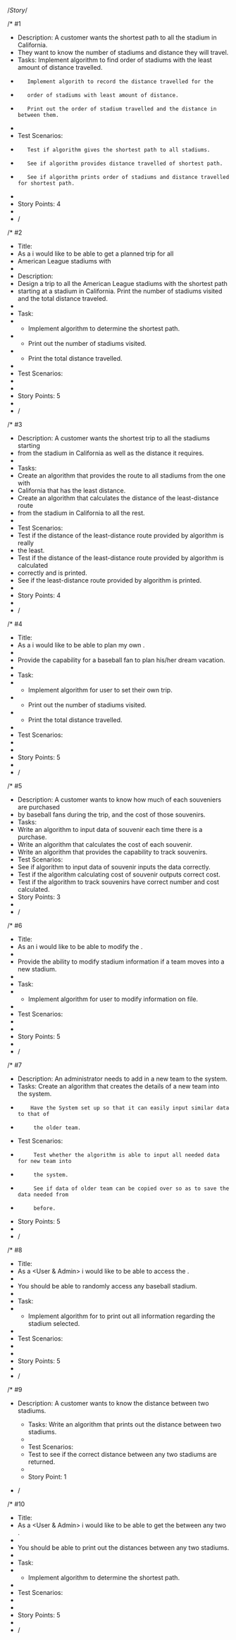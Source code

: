 
/*Story*/ 

/* #1
 * Description: A customer wants the shortest path to all the stadium in California.
 * They want to know the number of stadiums and distance they will travel.
 * Tasks: Implement algorithm to find order of stadiums with the least amount of distance travelled.
 *        Implement algorith to record the distance travelled for the
 *        order of stadiums with least amount of distance.
 *        Print out the order of stadium travelled and the distance in between them.
 * 
 * Test Scenarios: 
 *        Test if algorithm gives the shortest path to all stadiums.
 *        See if algorithm provides distance travelled of shortest path.
 *        See if algorithm prints order of stadiums and distance travelled for shortest path.
 * 
 * Story Points: 4
 * 
 * / 
 
 /* #2
 * Title:
 *  As a <user> i would like to be able to get a planned trip for all 
 *  American League stadiums with <the shortest path>
 * 
 * Description: 
 * Design a trip to all the American League stadiums with the shortest path 
 * starting at a stadium in California. Print the number of stadiums visited and the total distance traveled.
 * 
 * Task:
 * - Implement algorithm to determine the shortest path.
 * - Print out the number of stadiums visited.
 * - Print the total distance travelled.
 * 
 * Test Scenarios:
 * 
 * 
 * Story Points: 5
 * 
 * /
 
 /* #3 
 * Description: A customer wants the shortest trip to all the stadiums starting
 * from the stadium in California as well as the distance it requires.
 * 
 * Tasks: 
 * Create an algorithm that provides the route to all stadiums from the one with 
 * California that has the least distance.
 * Create an algorithm that calculates the distance of the least-distance route 
 * from the stadium in California to all the rest.
 * 
 * Test Scenarios: 
 * Test if the distance of the least-distance route provided by algorithm is really
 * the least.
 * Test if the distance of the least-distance route provided by algorithm is calculated
 * correctly and is printed.
 * See if the least-distance route provided by algorithm is printed.
 * 
 * Story Points: 4
 * 
 * / 
 
 
/* #4
 * Title:
 * As a <user> i would like to be able to plan my own <dream vacation>.
 * 
 * Provide the capability for a baseball fan to plan his/her dream vacation.
 * 
 * Task:
 * - Implement algorithm for user to set their own trip.
 * - Print out the number of stadiums visited.
 * - Print the total distance travelled.
 * 
 * Test Scenarios:
 * 
 * 
 * Story Points: 5
 * 
 * /
 
 /* #5 
 * Description: A customer wants to know how much of each souveniers are purchased
 * by baseball fans during the trip, and the cost of those souvenirs.
 * Tasks: 
 * Write an algorithm to input data of souvenir each time there is a purchase.
 * Write an algorithm that calculates the cost of each souvenir.
 * Write an algorithm that provides the capability to track souvenirs.  
 * Test Scenarios: 
 * See if algorithm to input data of souvenir inputs the data correctly.
 * Test if the algorithm calculating cost of souvenir outputs correct cost.
 * Test if the algorithm to track souvenirs have correct number and cost calculated.
 * Story Points: 3  
 * 
 * / 
 
 
 /* #6
 * Title:
 * As an <Admin> i would like to be able to modify the <stadium information>.
 * 
 * Provide the ability to modify stadium information if a team moves into a new stadium.
 * 
 * Task:
 * - Implement algorithm for user to modify information on file. 
 * 
 * Test Scenarios:
 * 
 * 
 * Story Points: 5
 * 
 * /
 
 /* #7 
 * Description: An administrator needs to add in a new team to the system. 
 * Tasks:  Create an algorithm that creates the details of a new team into the system.
 *         Have the System set up so that it can easily input similar data to that of
 *          the older team.
 * Test Scenarios: 
 *          Test whether the algorithm is able to input all needed data for new team into
 *          the system.
 *          See if data of older team can be copied over so as to save the data needed from
 *          before.
 * Story Points: 5 
 * 
 * / 
 
 /* #8
 * Title:
 * As a <User & Admin> i would like to be able to access the <stadium information>.
 * 
 * You should be able to randomly access any baseball stadium. 
 * 
 * Task:
 * - Implement algorithm for to print out all information regarding the stadium selected.  
 * 
 * Test Scenarios:
 * 
 * 
 * Story Points: 5
 * 
 * /
 
 /* #9
  * Description: A customer wants to know the distance between two stadiums.
 
     * Tasks: Write an algorithm that prints out the distance between two stadiums.
     *
     * Test Scenarios: 
     * Test to see if the correct distance between any two stadiums are returned.
     *
     * Story Point: 1
* / 
 
 
/* #10
 * Title:
 * As a <User & Admin> i would like to be able to get the <distance> between any two <stadium>.
 * 
 * You should be able to print out the distances between any two stadiums.
 * 
 * Task:
 * - Implement algorithm to determine the shortest path.
 * 
 * Test Scenarios:
 * 
 * 
 * Story Points: 5
 * 
 * /
